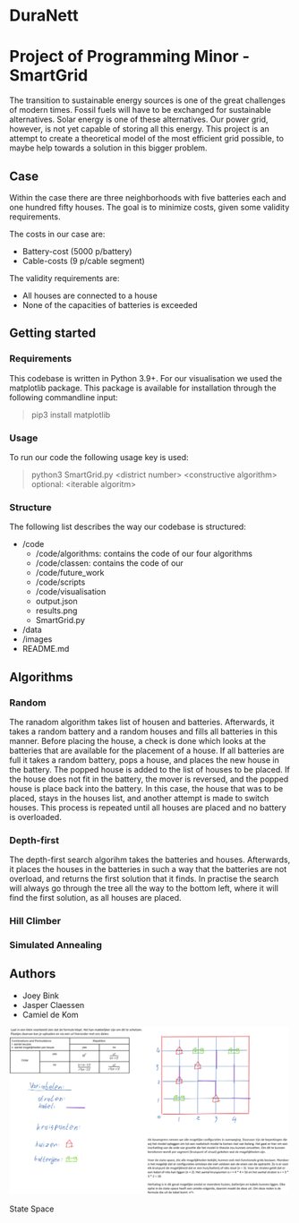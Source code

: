 # DuraNett
# Project of Programming Minor - SmartGrid

The transition to sustainable energy sources is one of the great challenges of modern times. Fossil fuels will have to be exchanged for sustainable alternatives. Solar energy is one of these alternatives. Our power grid, however, is not yet capable of storing all this energy. This project is an attempt to create a theoretical model of the most efficient grid possible, to maybe help towards a solution in this bigger problem. 

## Case
Within the case there are three neighborhoods with five batteries each and one hundred fifty houses. The goal is to minimize costs, given some validity requirements. 

The costs in our case are: 
- Battery-cost (5000 p/battery)
- Cable-costs (9 p/cable segment)

The validity requirements are:
- All houses are connected to a house
- None of the capacities of batteries is exceeded

## Getting started

### Requirements

This codebase is written in Python 3.9+. For our visualisation we used the matplotlib package. This package is available for installation through the following commandline input:

> pip3 install matplotlib

### Usage

To run our code the following usage key is used:

> python3 SmartGrid.py \<district number\> \<constructive algorithm\> optional: \<iterable algoritm\>

### Structure

The following list describes the way our codebase is structured:

- /code
    - /code/algorithms: contains the code of our four algorithms
    - /code/classen: contains the code of our 
    - /code/future_work
    - /code/scripts
    - /code/visualisation
    - output.json
    - results.png
    - SmartGrid.py
- /data
- /images
- README.md

## Algorithms

### Random

The ranadom algorithm takes list of housen and batteries. Afterwards, it takes a random battery and a random houses and fills all batteries in this manner. Before placing the house, a check is done which looks at the batteries that are available for the placement of a house. If all batteries are full it takes a random battery, pops a house, and places the new house in the battery. The popped house is added to the list of houses to be placed. If the house does not fit in the battery, the mover is reversed, and the popped house is place back into the battery. In this case, the house that was to be placed, stays in the houses list, and another attempt is made to switch houses. This process is repeated until all houses are placed and no battery is overloaded. 


### Depth-first 

The depth-first search algorihm takes the batteries and houses. Afterwards, it places the houses in the batteries in such a way that the batteries are not overload, and returns the first solution that it finds. In practise the search will always go through the tree all the way to the bottom left, where it will find the first solution, as all houses are placed. 
 
### Hill Climber 

### Simulated Annealing

## Authors

- Joey Bink
- Jasper Claessen
- Camiel de Kom


<img src="Images/StateSpace.jpeg" width=500>

State Space